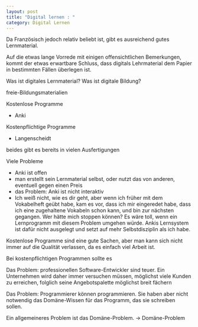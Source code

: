 ```yaml
---
layout: post
title: "Digital lernen : "
category: Digital Lernen
---
```




Da Französisch jedoch relativ beliebt ist, gibt es ausreichend gutes Lernmaterial.


Auf die etwas lange Vorrede mit einigen offensichtlichen Bemerkungen, kommt der etwas erwartbare Schluss, dass digitals Lehrmaterial dem Papier in bestimmten Fällen überlegen ist.

Was ist digitales Lernmaterial? Was ist digitale Bildung?

freie-Bildungsmaterialien

Kostenlose Programme

- Anki

Kostenpflichtige Programme

- Langenscheidt

beides gibt es bereits in vielen Ausfertigungen

Viele Probleme
- Anki ist offen
- man erstellt sein Lernmaterial selbst, oder nutzt das von anderen, eventuell gegen einen Preis
- das Problem: Anki ist nicht interaktiv
- Ich weiß nicht, wie es dir geht, aber wenn ich früher mit dem Vokabelheft geübt habe, kam es vor, dass ich mir eingeredet habe, dass ich eine zugehaltene Vokabeln schon kann, und bin zur nächsten gegangen. Wer hätte mich stoppen können?
Es wäre toll, wenn ein Lernprogramm mit diesem Problem umgehen würde.
Ankis Lernsystem ist dafür nicht ausgelegt und setzt auf mehr Selbstdisziplin als ich habe.

Kostenlose Programme sind eine gute Sachen, aber man kann sich nicht immer auf die Qualität verlassen, da es einfach viel Arbeit ist.

Bei kostenpflichtigen Programmen sollte es 

Das Problem: professionellen Software-Entwickler sind teuer. Ein Unternehmen wird daher immer versuchen müssen, möglichst viele Kunden zu erreichen, folglich seine Angebotspalette möglichst breit fächern 

Das Problem: Programmierer können programmieren. Sie haben aber nicht notwendig das Domäne-Wissen für das Programm, das sie schreiben sollen.

Ein allgemeineres Problem ist das Domäne-Problem.
-> Domäne-Problem